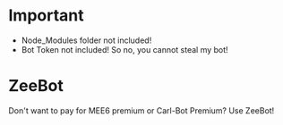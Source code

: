# Important
- Node_Modules folder not included!
- Bot Token not included! So no, you cannot steal my bot!

# ZeeBot
Don't want to pay for MEE6 premium or Carl-Bot Premium? Use ZeeBot!
